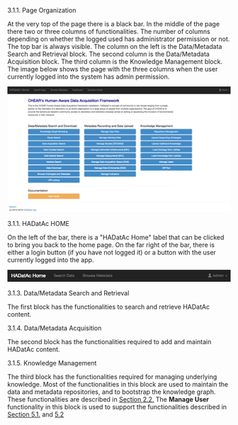 3.1.1. Page Organization

At the very top of the page there is a black bar. In the middle of the page there two or three columns of functionalities. The number of columns depending on whether the logged used has administrator permission or not. The top bar is always visible. The column on the left is the Data/Metadata Search and Retrieval block. The second column is the Data/Metadata Acquisition block. The third column is the Knowledge Management block. The image below shows the page with the three columns when the user currently logged into the system has admin permission. 

![](https://raw.githubusercontent.com/paulopinheiro1234/hadatac-screenshots/master/Sec3/home-page.png)

3.1.1. HADatAc HOME

On the left of the bar, there is a "HADatAc Home" label that can be clicked to bring you back to the home page. On the far right of the bar, there is either a login button (if you have not logged it) or a button with the user currently logged into the app. 

![](https://raw.githubusercontent.com/paulopinheiro1234/hadatac-screenshots/master/Sec3/top-bar.png)

3.1.3. Data/Metadata Search and Retrieval

The first block has the functionalities to search and retrieve HADatAc content. 

3.1.4. Data/Metadata Acquisition

The second block has the functionalities required to add and maintain HADatAc content. 

3.1.5. Knowledge Management

The third block has the functionalities required for managing underlying knowledge. Most of the functionalities in this block are used to maintain the data and metadata repositories, and to bootstrap the knowledge graph. These functionalities are described in [Section 2.2.](https://github.com/paulopinheiro1234/hadatac/wiki/2.2.-Knowledge-Graph-Bootstrap) The __Manage User__ functionality in this block is used to support the functionalities described in [Section 5.1.](https://github.com/paulopinheiro1234/hadatac/wiki/5.1.-Access-Network) and [5.2](https://github.com/paulopinheiro1234/hadatac/wiki/5.2.-User-Status,-Categories-and-Access-Permissions) 